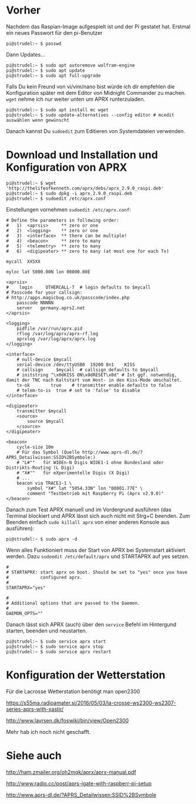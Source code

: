 
# Vorher

Nachdem das Raspian-Image aufgespielt ist und der Pi gestatet hat.
Erstmal ein neues Passwort für den pi-Benutzer

```
pi@strudel:~ $ passwd
```

Dann Updates...

```
pi@strudel:~ $ sudo apt autoremove wolfram-engine
pi@strudel:~ $ sudo apt update
pi@strudel:~ $ sudo apt full-upgrade
```

Falls Du kein Freund von vi/vim/nano bist würde ich dir empfehlen die
Konfiguration später mit dem Editor von Midnight Commander zu machen.
`wget` nehme ich nur weiter unten um APRX runterzuladen.

```
pi@strudel:~ $ sudo apt install mc wget
pi@strudel:~ $ sudo update-alternatives --config editor # mcedit auswählen wenn gewünscht
```

Danach kannst Du `sudoedit` zum Editieren von Systemdateien verwenden.


# Download und Installation und Konfiguration von APRX

```
pi@strudel:~ $ wget 'http://thelifeofkenneth.com/aprx/debs/aprx_2.9.0_raspi.deb'
pi@strudel:~ $ sudo dpkg -i aprx_2.9.0_raspi.deb
pi@strudel:~ $ sudoedit /etc/aprx.conf
```

Einstellungen vornehmen `sudoedit /etc/aprx.conf`:

```
# Define the parameters in following order:
#   1)  <aprsis>     ** zero or one
#   2)  <logging>    ** zero or one
#   3)  <interface>  ** there can be multiple!
#   4)  <beacon>     ** zero to many
#   5)  <telemetry>  ** zero to many
#   6)  <digipeater> ** zero to many (at most one for each Tx)

mycall  XX5XX

myloc lat 5000.00N lon 00800.00E

<aprsis>
#    login     OTHERCALL-7  # login defaults to $mycall
# Passcode for your callsign:
# http://apps.magicbug.co.uk/passcode/index.php
    passcode NNNNN
    server   germany.aprs2.net
</aprsis>

<logging>
    pidfile /var/run/aprx.pid
    rflog /var/log/aprx/aprx-rf.log
    aprxlog /var/log/aprx/aprx.log
</logging>

<interface>
    # null-device $mycall
    serial-device /dev/ttyUSB0  19200 8n1    KISS
    # callsign     $mycall  # callsign defaults to $mycall
    # initstring "\x0dKISS ON\x0dRESET\x0d" # Ist ggf. notwendig, damit der TNC nach Kaltstart vom Host- in den Kiss-Mode umschaltet.
    tx-ok        true    # transmitter enable defaults to false
    # telem-to-is  true # set to 'false' to disable
</interface>

<digipeater>
    transmitter $mycall
    <source>
        source $mycall
    </source>
</digipeater>

<beacon>
    cycle-size 10m
    # Für das Symbol (Quelle http://www.aprs-dl.de/?APRS_Detailwissen:SSID%2BSymbole:)
    # "L#""   für WIDEn-N Digis WIDE1-1 ohne Bundesland oder Distrikts-Routing (L Digi)
    # "X#""   für eXperimentelle Digis (X Digi)
    # ...
    beacon via TRACE1-1 \
        symbol "X#" lat "5054.33N" lon "00801.77E" \
        comment "Testbetrieb mit Raspberry Pi (Aprx v2.9.0)"
</beacon>
```

Danach zum Test APRX manuell und im Vordergrund ausführen (das Terminal blockiert
und APRX lässt sich auch nicht mit Strg+C beenden. Zum Beenden einfach
`sudo killall aprx` von einer anderen Konsole aus ausführen):

```
pi@strudel:~ $ sudo aprx -d
```

Wenn alles Funktioniert muss der Start von APRX bei Systemstart aktiviert werden.
Dazu `sudoedit /etc/default/aprx` und STARTAPRX auf yes setzen.

```
#
# STARTAPRX: start aprx on boot. Should be set to "yes" once you have
#            configured aprx.
#
STARTAPRX="yes"

#
# Additional options that are passed to the Daemon.
#
DAEMON_OPTS=""
```

Danach lässt sich APRX (auch) über den `service` Befehl im Hintergund starten,
beenden und neustarten.

```
pi@strudel:~ $ sudo service aprx start
pi@strudel:~ $ sudo service aprx stop
pi@strudel:~ $ sudo service aprx restart
```

# Konfiguration der Wetterstation

Für die Lacrosse Wetterstation benötigt man open2300

<https://s55ma.radioamater.si/2016/05/03/la-crosse-ws2300-ws2307-series-aprs-with-xastir/>

<http://www.lavrsen.dk/foswiki/bin/view/Open2300>

Mehr hab ich noch nicht geschafft.

# Siehe auch

<http://ham.zmailer.org/oh2mqk/aprx/aprx-manual.pdf>

<http://www.radio.cc/post/aprs-igate-with-raspberr-pi-setup>

<http://www.aprs-dl.de/?APRS_Detailwissen:SSID%2BSymbole>

